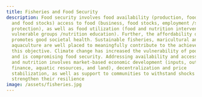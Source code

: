 ```yaml
---
title: Fisheries and Food Security
description: Food security involves food availability (production, food imports
  and food stocks) access to food (business, food stocks, employment /social
  protection), as well as food utilization (food and nutrition interventions for
  vulnerable groups /nutrition education). Further, the affordability of food
  promotes good societal health. Sustainable fisheries, maricultural and
  aquaculture are well placed to meaningfully contribute to the achievement of
  this objective. Climate change has increased the vulnerability of poor people
  and is compromising food security. Addressing availability and access to food
  and nutrition involves market-based economic development (inputs, outputs,
  finance, aquatic resources, and land), decentralization and price
  stabilization, as well as support to communities to withstand shocks and
  strengthen their resilience
image: /assets/fisheries.jpg
---
```

